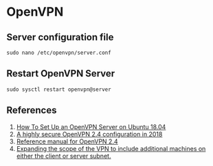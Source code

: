 # OpenVPN

## Server configuration file

```text
sudo nano /etc/openvpn/server.conf
```

## Restart OpenVPN Server

```text
sudo sysctl restart openvpn@server
```

## References

1. [How To Set Up an OpenVPN Server on Ubuntu 18.04](https://www.digitalocean.com/community/tutorials/how-to-set-up-an-openvpn-server-on-ubuntu-18-04)
2. [A highly secure OpenVPN 2.4 configuration in 2018](https://blog.mirabellette.eu/index.php?article35/a-highly-secure-openvpn-2-4-configuration-2018)
3. [Reference manual for OpenVPN 2.4](https://openvpn.net/community-resources/reference-manual-for-openvpn-2-4/)
4. [Expanding the scope of the VPN to include additional machines on either the client or server subnet.](https://openvpn.net/community-resources/expanding-the-scope-of-the-vpn-to-include-additional-machines-on-either-the-client-or-server-subnet/)

